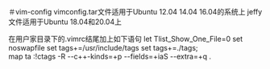 ＃vim-config
vimconfig.tar文件适用于Ubuntu 12.04  14.04 16.04的系统上
jeffy文件适用于Ubuntu 18.04和20.04上



在用户家目录下的.vimrc结尾加上如下语句
let Tlist_Show_One_File=0
set noswapfile
set tags+=/usr/include/tags
set tags+=./tags;                                                                                 
map ta :!ctags -R --c++-kinds=+p --fields=+iaS --extra=+q .<CR>
